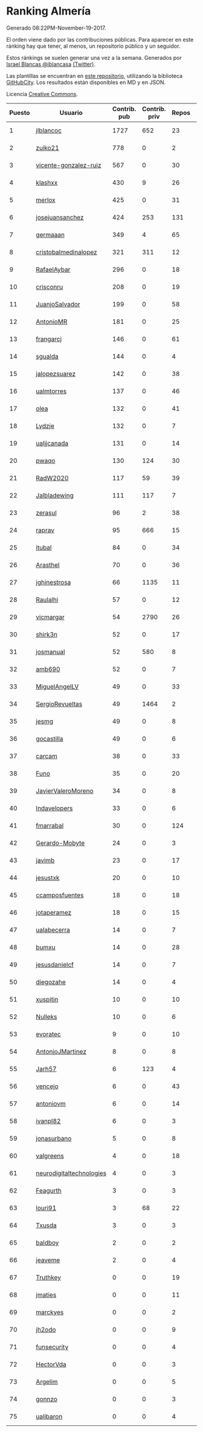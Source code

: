# Ranking Almería

Generado 08:22PM-November-19-2017.

El orden viene dado por las contribuciones públicas. Para aparecer en este ránking hay que tener, al menos, un repositorio público y un seguidor.

Estos ránkings se suelen generar una vez a la semana. Generados por [Israel Blancas @iblancasa](https://github.com/iblancasa/) [(Twitter)](https://twitter.com/iblancasa).

Las plantillas se encuentran en [este repositorio](https://github.com/iblancasa/GH-Spanish-Ranking), utilizando la biblioteca [GitHubCity](https://github.com/iblancasa/GitHubCity). Los resultados están disponibles en MD y en JSON.

Licencia [Creative Commons](https://creativecommons.org/licenses/by/4.0/).

| Puesto   |  Usuario  | Contrib. pub | Contrib. priv |Repos| Followers | Desde |  Avatar  |
|----------|-----------|--------------|---------------|-----|-----------|-------|----------|
|1|[jlblancoc](https://github.com/jlblancoc)|1727|652|23|152|2013-09-19|![jlblancoc](https://avatars3.githubusercontent.com/u/5497818)|
|2|[zuiko21](https://github.com/zuiko21)|778|0|2|2|2012-12-28|![zuiko21](https://avatars0.githubusercontent.com/u/3143243)|
|3|[vicente-gonzalez-ruiz](https://github.com/vicente-gonzalez-ruiz)|567|0|30|23|2015-01-22|![vicente-gonzalez-ruiz](https://avatars3.githubusercontent.com/u/10660795)|
|4|[klashxx](https://github.com/klashxx)|430|9|26|18|2010-07-28|![klashxx](https://avatars3.githubusercontent.com/u/346759)|
|5|[merlox](https://github.com/merlox)|425|0|31|14|2015-07-18|![merlox](https://avatars0.githubusercontent.com/u/13392096)|
|6|[josejuansanchez](https://github.com/josejuansanchez)|424|253|131|50|2011-07-01|![josejuansanchez](https://avatars3.githubusercontent.com/u/888481)|
|7|[germaaan](https://github.com/germaaan)|349|4|65|120|2013-09-23|![germaaan](https://avatars2.githubusercontent.com/u/5518719)|
|8|[cristobalmedinalopez](https://github.com/cristobalmedinalopez)|321|311|12|20|2015-03-05|![cristobalmedinalopez](https://avatars1.githubusercontent.com/u/11335170)|
|9|[RafaelAybar](https://github.com/RafaelAybar)|296|0|18|15|2016-08-24|![RafaelAybar](https://avatars0.githubusercontent.com/u/21227176)|
|10|[crisconru](https://github.com/crisconru)|208|0|19|20|2013-10-09|![crisconru](https://avatars3.githubusercontent.com/u/5649085)|
|11|[JuanjoSalvador](https://github.com/JuanjoSalvador)|199|0|58|54|2013-07-21|![JuanjoSalvador](https://avatars2.githubusercontent.com/u/5058655)|
|12|[AntonioMR](https://github.com/AntonioMR)|181|0|25|6|2014-05-13|![AntonioMR](https://avatars0.githubusercontent.com/u/7569487)|
|13|[frangarcj](https://github.com/frangarcj)|146|0|61|49|2010-09-15|![frangarcj](https://avatars2.githubusercontent.com/u/399894)|
|14|[sgualda](https://github.com/sgualda)|144|0|4|4|2016-06-16|![sgualda](https://avatars0.githubusercontent.com/u/19980894)|
|15|[jalopezsuarez](https://github.com/jalopezsuarez)|142|0|38|12|2010-05-18|![jalopezsuarez](https://avatars1.githubusercontent.com/u/280283)|
|16|[ualmtorres](https://github.com/ualmtorres)|137|0|46|13|2012-11-21|![ualmtorres](https://avatars0.githubusercontent.com/u/2856222)|
|17|[olea](https://github.com/olea)|132|0|41|44|2009-10-18|![olea](https://avatars1.githubusercontent.com/u/141267)|
|18|[Lydzje](https://github.com/Lydzje)|132|0|7|3|2016-02-20|![Lydzje](https://avatars2.githubusercontent.com/u/17357136)|
|19|[ualjjcanada](https://github.com/ualjjcanada)|131|0|14|9|2015-04-16|![ualjjcanada](https://avatars2.githubusercontent.com/u/11983068)|
|20|[pwaqo](https://github.com/pwaqo)|130|124|30|16|2012-06-30|![pwaqo](https://avatars0.githubusercontent.com/u/1909548)|
|21|[RadW2020](https://github.com/RadW2020)|117|59|39|17|2014-08-24|![RadW2020](https://avatars2.githubusercontent.com/u/8538542)|
|22|[Jalbladewing](https://github.com/Jalbladewing)|111|117|7|2|2016-02-15|![Jalbladewing](https://avatars3.githubusercontent.com/u/17258343)|
|23|[zerasul](https://github.com/zerasul)|96|2|38|25|2013-11-29|![zerasul](https://avatars2.githubusercontent.com/u/6067824)|
|24|[raprav](https://github.com/raprav)|95|666|15|17|2009-03-12|![raprav](https://avatars2.githubusercontent.com/u/62855)|
|25|[itubal](https://github.com/itubal)|84|0|34|7|2008-05-29|![itubal](https://avatars2.githubusercontent.com/u/11919)|
|26|[Arasthel](https://github.com/Arasthel)|70|0|36|79|2010-11-14|![Arasthel](https://avatars3.githubusercontent.com/u/480955)|
|27|[jghinestrosa](https://github.com/jghinestrosa)|66|1135|11|6|2014-03-20|![jghinestrosa](https://avatars0.githubusercontent.com/u/7010036)|
|28|[Raulalhi](https://github.com/Raulalhi)|57|0|12|3|2015-12-01|![Raulalhi](https://avatars3.githubusercontent.com/u/16103966)|
|29|[vicmargar](https://github.com/vicmargar)|54|2790|26|25|2008-11-18|![vicmargar](https://avatars2.githubusercontent.com/u/35163)|
|30|[shirk3n](https://github.com/shirk3n)|52|0|17|2|2014-01-27|![shirk3n](https://avatars3.githubusercontent.com/u/6516842)|
|31|[josmanual](https://github.com/josmanual)|52|580|8|2|2015-02-23|![josmanual](https://avatars2.githubusercontent.com/u/11162684)|
|32|[amb690](https://github.com/amb690)|52|0|7|3|2016-03-15|![amb690](https://avatars0.githubusercontent.com/u/17849212)|
|33|[MiguelAngelLV](https://github.com/MiguelAngelLV)|49|0|33|14|2011-02-25|![MiguelAngelLV](https://avatars0.githubusercontent.com/u/638110)|
|34|[SergioRevueltas](https://github.com/SergioRevueltas)|49|1464|2|9|2014-03-12|![SergioRevueltas](https://avatars3.githubusercontent.com/u/6931657)|
|35|[jesmg](https://github.com/jesmg)|49|0|8|10|2014-06-25|![jesmg](https://avatars1.githubusercontent.com/u/7987855)|
|36|[gocastilla](https://github.com/gocastilla)|49|0|6|7|2016-07-20|![gocastilla](https://avatars2.githubusercontent.com/u/20567140)|
|37|[carcam](https://github.com/carcam)|38|0|33|15|2012-05-01|![carcam](https://avatars1.githubusercontent.com/u/1695138)|
|38|[Funo](https://github.com/Funo)|35|0|20|2|2013-09-10|![Funo](https://avatars3.githubusercontent.com/u/5426414)|
|39|[JavierValeroMoreno](https://github.com/JavierValeroMoreno)|34|0|8|2|2015-10-03|![JavierValeroMoreno](https://avatars3.githubusercontent.com/u/14955857)|
|40|[Indavelopers](https://github.com/Indavelopers)|33|0|6|13|2012-09-06|![Indavelopers](https://avatars1.githubusercontent.com/u/2288761)|
|41|[fmarrabal](https://github.com/fmarrabal)|30|0|124|5|2012-11-09|![fmarrabal](https://avatars1.githubusercontent.com/u/2758972)|
|42|[Gerardo-Mobyte](https://github.com/Gerardo-Mobyte)|24|0|3|3|2015-12-12|![Gerardo-Mobyte](https://avatars2.githubusercontent.com/u/16266332)|
|43|[javimb](https://github.com/javimb)|23|0|17|19|2012-02-05|![javimb](https://avatars1.githubusercontent.com/u/1410846)|
|44|[jesustxk](https://github.com/jesustxk)|20|0|10|9|2014-07-01|![jesustxk](https://avatars2.githubusercontent.com/u/8038664)|
|45|[ccamposfuentes](https://github.com/ccamposfuentes)|18|0|18|8|2013-12-16|![ccamposfuentes](https://avatars2.githubusercontent.com/u/6200116)|
|46|[jotaperamez](https://github.com/jotaperamez)|18|0|15|10|2015-01-13|![jotaperamez](https://avatars0.githubusercontent.com/u/10507381)|
|47|[ualabecerra](https://github.com/ualabecerra)|14|0|7|9|2011-01-11|![ualabecerra](https://avatars0.githubusercontent.com/u/558072)|
|48|[bumxu](https://github.com/bumxu)|14|0|28|6|2012-05-15|![bumxu](https://avatars3.githubusercontent.com/u/1742635)|
|49|[jesusdanielcf](https://github.com/jesusdanielcf)|14|0|7|7|2014-10-29|![jesusdanielcf](https://avatars3.githubusercontent.com/u/9446825)|
|50|[diegozahe](https://github.com/diegozahe)|14|0|4|4|2016-09-02|![diegozahe](https://avatars3.githubusercontent.com/u/21882800)|
|51|[xuspitin](https://github.com/xuspitin)|10|0|10|5|2014-09-12|![xuspitin](https://avatars0.githubusercontent.com/u/8753302)|
|52|[Nulleks](https://github.com/Nulleks)|10|0|6|2|2016-02-23|![Nulleks](https://avatars2.githubusercontent.com/u/17429698)|
|53|[evoratec](https://github.com/evoratec)|9|0|10|2|2010-11-21|![evoratec](https://avatars3.githubusercontent.com/u/490450)|
|54|[AntonioJMartinez](https://github.com/AntonioJMartinez)|8|0|8|9|2013-01-30|![AntonioJMartinez](https://avatars2.githubusercontent.com/u/3426426)|
|55|[Jarh57](https://github.com/Jarh57)|6|123|4|6|2013-02-12|![Jarh57](https://avatars0.githubusercontent.com/u/3541308)|
|56|[vencejo](https://github.com/vencejo)|6|0|43|17|2013-05-11|![vencejo](https://avatars0.githubusercontent.com/u/4402394)|
|57|[antoniovm](https://github.com/antoniovm)|6|0|14|8|2014-03-17|![antoniovm](https://avatars3.githubusercontent.com/u/6975327)|
|58|[ivanpl82](https://github.com/ivanpl82)|6|0|3|6|2016-04-13|![ivanpl82](https://avatars2.githubusercontent.com/u/18446323)|
|59|[jonasurbano](https://github.com/jonasurbano)|5|0|8|9|2011-07-31|![jonasurbano](https://avatars3.githubusercontent.com/u/950088)|
|60|[valgreens](https://github.com/valgreens)|4|0|18|20|2011-07-08|![valgreens](https://avatars2.githubusercontent.com/u/903263)|
|61|[neurodigitaltechnologies](https://github.com/neurodigitaltechnologies)|4|0|3|3|2013-12-28|![neurodigitaltechnologies](https://avatars3.githubusercontent.com/u/6275593)|
|62|[Feagurth](https://github.com/Feagurth)|3|0|3|7|2013-11-21|![Feagurth](https://avatars3.githubusercontent.com/u/6003799)|
|63|[louri91](https://github.com/louri91)|3|68|22|19|2014-11-16|![louri91](https://avatars1.githubusercontent.com/u/9786318)|
|64|[Txusda](https://github.com/Txusda)|3|0|3|2|2016-04-05|![Txusda](https://avatars1.githubusercontent.com/u/18284949)|
|65|[baldboy](https://github.com/baldboy)|2|0|2|6|2011-01-03|![baldboy](https://avatars0.githubusercontent.com/u/545420)|
|66|[jeaveme](https://github.com/jeaveme)|2|0|4|12|2014-04-17|![jeaveme](https://avatars3.githubusercontent.com/u/7329741)|
|67|[Truthkey](https://github.com/Truthkey)|0|0|19|5|2011-01-15|![Truthkey](https://avatars1.githubusercontent.com/u/565739)|
|68|[jmaties](https://github.com/jmaties)|0|0|11|7|2009-07-30|![jmaties](https://avatars0.githubusercontent.com/u/110144)|
|69|[marckyes](https://github.com/marckyes)|0|0|2|2|2010-09-27|![marckyes](https://avatars3.githubusercontent.com/u/417513)|
|70|[jh2odo](https://github.com/jh2odo)|0|0|9|2|2014-05-06|![jh2odo](https://avatars0.githubusercontent.com/u/7497387)|
|71|[funsecurity](https://github.com/funsecurity)|0|0|4|10|2014-03-30|![funsecurity](https://avatars1.githubusercontent.com/u/7109970)|
|72|[HectorVda](https://github.com/HectorVda)|0|0|3|7|2014-06-04|![HectorVda](https://avatars1.githubusercontent.com/u/7792924)|
|73|[Argelim](https://github.com/Argelim)|0|0|5|2|2014-08-11|![Argelim](https://avatars2.githubusercontent.com/u/8420048)|
|74|[gonnzo](https://github.com/gonnzo)|0|0|3|2|2015-09-30|![gonnzo](https://avatars3.githubusercontent.com/u/14915357)|
|75|[ualjbaron](https://github.com/ualjbaron)|0|0|4|3|2016-02-01|![ualjbaron](https://avatars0.githubusercontent.com/u/17000909)|

